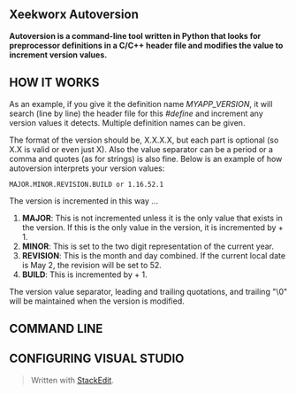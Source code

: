 **Xeekworx Autoversion**
------------------------

**Autoversion is a command-line tool written in Python that looks for preprocessor definitions in a C/C++ header file and modifies the value to increment version values.**

HOW IT WORKS
------------

As an example, if you give it the definition name *MYAPP_VERSION*, it will search (line by line) the header file for this *#define* and increment any version values it detects. Multiple definition names can be given.

The format of the version should be, X.X.X.X, but each part is optional (so X.X is valid or even just X). Also the value separator can be a period or a comma and quotes (as for strings) is also fine. Below is an example of how autoversion interprets your version values:

    MAJOR.MINOR.REVISION.BUILD or 1.16.52.1

The version is incremented in this way ...

 1. **MAJOR**: This is not incremented unless it is the only value that exists in the version. If this is the only value in the version, it is incremented by + 1.
 2. **MINOR**: This is set to the two digit representation of the current year.
 3. **REVISION**: This is the month and day combined. If the current local date is May 2, the revision will be set to 52.
 4. **BUILD**: This is incremented by + 1.

The version value separator, leading and trailing quotations, and trailing "\0" will be maintained when the version is modified.

COMMAND LINE
------------

CONFIGURING VISUAL STUDIO
-----------------------------------


> Written with [StackEdit](https://stackedit.io/).